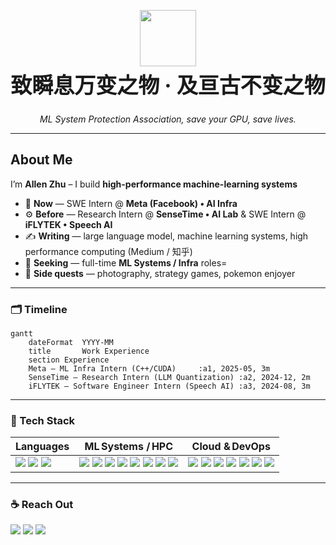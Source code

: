 <!-- ╔══════════════════════════════════════════════════════════════╗ -->
<!-- ║                         ALLEN ZHU                            ║ -->
<!-- ║            High-Performance ML Systems Engineer              ║ -->
<!-- ╚══════════════════════════════════════════════════════════════╝ -->

<p align="center">
  <img src="https://user-images.githubusercontent.com/63050133/156777293-72a6e681-2582-4a9d-ad92-09d1181d47c7.gif" width="90" height="90"/>
</p>

<h1 align="center" style="font-size:34px;margin-top:-10px;">
  致瞬息万变之物 · 及亘古不变之物
</h1>

<p align="center">
  <em>ML System Protection Association, save your GPU, save lives.</em>
</p>

---

<!-- ╔══════════════════════════════════════════════════════════════╗ -->
<!-- ║                           ABOUT ME                           ║ -->
<!-- ╚══════════════════════════════════════════════════════════════╝ -->
<h2>About&nbsp;Me</h2>

I’m **Allen Zhu** – I build **high-performance machine-learning systems**

- 🔬 **Now** — SWE Intern @ **Meta (Facebook) • AI Infra**
- ⚙️ **Before** — Research Intern @ **SenseTime • AI Lab** & SWE Intern @ **iFLYTEK • Speech AI**
- ✍️ **Writing** — large language model, machine learning systems, high performance computing (Medium / 知乎)  
- 🧐 **Seeking** — full-time **ML Systems / Infra** roles=
- 🎯 **Side quests** — photography, strategy games, pokemon enjoyer

---

<!-- ╔══════════════════════════════════════════════════════════════╗ -->
<!-- ║                        EXPERIENCE TIMELINE                   ║ -->
<!-- ╚══════════════════════════════════════════════════════════════╝ -->
### 🗂️ Timeline

```mermaid
gantt
    dateFormat  YYYY-MM
    title       Work Experience
    section Experience
    Meta – ML Infra Intern (C++/CUDA)     :a1, 2025-05, 3m
    SenseTime – Research Intern (LLM Quantization) :a2, 2024-12, 2m
    iFLYTEK – Software Engineer Intern (Speech AI) :a3, 2024-08, 3m
```

---

<!-- ╔════════════════════════════════════════╗ -->
<!-- ║             TECH STACK                 ║ -->
<!-- ╚════════════════════════════════════════╝ -->
### 🧰 Tech Stack

| Languages | ML Systems / HPC | Cloud & DevOps |
|-----------|------------------|----------------|
| <img src="https://img.shields.io/badge/C++-00599C?style=flat&logo=c%2B%2B&logoColor=white"/> <img src="https://img.shields.io/badge/Python-3776AB?style=flat&logo=python&logoColor=white"/> <img src="https://img.shields.io/badge/Go-00ADD8?style=flat&logo=go&logoColor=white"/> | <img src="https://img.shields.io/badge/CUDA-76B900?style=flat&logo=nvidia&logoColor=white"/> <img src="https://img.shields.io/badge/PyTorch-EE4C2C?style=flat&logo=pytorch&logoColor=white"/> <img src="https://img.shields.io/badge/TensorFlow-FF6F00?style=flat&logo=tensorflow&logoColor=white"/> <img src="https://img.shields.io/badge/Triton-76B900?style=flat&logo=nvidia&logoColor=white"/> <img src="https://img.shields.io/badge/TensorRT-76B900?style=flat&logo=nvidia&logoColor=white"/> <img src="https://img.shields.io/badge/ONNX%20Runtime-005CED?style=flat&logo=onnx&logoColor=white"/> <img src="https://img.shields.io/badge/Ray-0074D9?style=flat&logo=ray&logoColor=white"/> <img src="https://img.shields.io/badge/gRPC-00897B?style=flat&logo=grpc&logoColor=white"/> | <img src="https://img.shields.io/badge/Docker-2496ED?style=flat&logo=docker&logoColor=white"/> <img src="https://img.shields.io/badge/Kubernetes-326CE5?style=flat&logo=kubernetes&logoColor=white"/> <img src="https://img.shields.io/badge/AWS-232F3E?style=flat&logo=amazon-aws&logoColor=white"/> <img src="https://img.shields.io/badge/GCP-4285F4?style=flat&logo=google-cloud&logoColor=white"/> <img src="https://img.shields.io/badge/Azure-0078D4?style=flat&logo=microsoft-azure&logoColor=white"/> <img src="https://img.shields.io/badge/MLflow-0194E2?style=flat&logo=mlflow&logoColor=white"/> <img src="https://img.shields.io/badge/Linux-FCC624?style=flat&logo=linux&logoColor=black"/> |

---

<!-- ![Allen's GitHub stats](https://github-readme-stats.vercel.app/api?username=AllenJWZhu&show_icons=true&theme=radical) -->


<!-- ╔════════════════════════════════════════╗ -->
<!-- ║                CONTACT                 ║ -->
<!-- ╚════════════════════════════════════════╝ -->
### ☕ Reach Out

<p>
  <a href="mailto:allenzhu724@gmail.com"><img src="https://img.shields.io/badge/Gmail-D14836?style=flat&logo=gmail&logoColor=white"/></a>
  <a href="https://www.linkedin.com/in/allenjwzhu724"><img src="https://img.shields.io/badge/LinkedIn-0A66C2?style=flat&logo=linkedin&logoColor=white"/></a>
  <a href="https://www.instagram.com/allen_zhu9/"><img src="https://img.shields.io/badge/Instagram-E4405F?style=flat&logo=instagram&logoColor=white"/></a>
</p>

<!-- Last updated: 2025‑05‑01 -->
